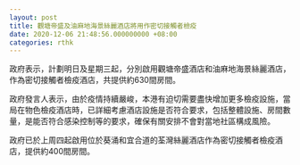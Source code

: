 ```yaml
---
layout: post
title: 觀塘帝盛及油麻地海景絲麗酒店將用作密切接觸者檢疫
date: 2020-12-06 21:48:56.000000000 +08:00
categories: rthk
---
```


政府表示，計劃明日及星期三起，分別啟用觀塘帝盛酒店和油麻地海景絲麗酒店，作為密切接觸者檢疫酒店，共提供約630間房間。

政府發言人表示，由於疫情持續嚴峻，本港有迫切需要盡快增加更多檢疫設施，當局在物色檢疫酒店時，已詳細考慮酒店設施是否符合要求，包括整體設施、房間數量，是能否符合感染控制等的要求，確保有關安排不會對當地社區構成風險。

政府已於上周四起啟用位於葵涌和宜合道的荃灣絲麗酒店作為密切接觸者檢疫酒店，提供約400間房間。
